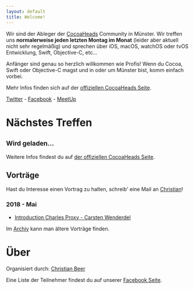 ```yaml
---
layout: default
title: Welcome!
---
```


Wir sind der Ableger der [CocoaHeads](http://www.cocoaheads.org) Community in Münster. Wir treffen uns **normalerweise jeden letzten Montag im Monat** (leider aber aktuell nicht sehr regelmäßig) und sprechen über iOS, macOS, watchOS oder tvOS Entwicklung, Swift, Objective-C, etc...

Anfänger sind genau so herzlich willkommen wie Profis! Wenn du Cocoa, Swift oder Objective-C magst und in oder um Münster bist, komm einfach vorbei.

Mehr Infos finden sich auf der <a href="http://cocoaheads.org:8106/de/Muenster/index.html">offiziellen CocoaHeads Seite</a>.

<!--  id="social-buttons" -->
<div class="container-fluid">
	<a class="twitter" href="https://twitter.com/cocoaheads_ms"><span class="title">Twitter</span></a>
	 - 
	<a class="facebook" href="https://www.facebook.com/groups/cocoaheads.ms/"><span clasS="title">Facebook</span></a> 
	 - 
	<a class="meetup" href="https://www.meetup.com/de-DE/CocoaHeads-Munster/"><span clasS="title">MeetUp</span></a> 
	<div class="clear"></div>
</div>

# Nächstes Treffen

<h2 class="meeting upcoming" id="nextMeeting"><small>Wird geladen…</small></h2>
<!-- Bitte auf <a href="http://cocoaheads.org:8106/de/Muenster/index.html">der CocoaHeads Seite</a> schauen. -->

<script language="JavaScript">
var evnt;
function _ical_callback(event) {
  evnt = event;

  var nextMeeting = document.getElementById("nextMeeting");
  var options = { year: "numeric", month: "long", day: "numeric", hour: "numeric", minute: "2-digit" };
  nextMeeting.innerHTML = "" + event.startDate.toJSDate().toLocaleDateString("de-DE", options) 
	+ "<br>" + event.location;
}
loadICal(_ical_callback);
</script>

Weitere Infos findest du auf <a href="http://cocoaheads.org:8106/de/Muenster/index.html">der offiziellen CocoaHeads Seite</a>.

<!--<address><a href="https://www.warpzone.ms/wiki/newbiebereich:besuch">WarpZone.ms</a><br/>
Am Hawerkamp<br/>
Münster<br/>
</address>
(<a href="https://www.google.de/maps/place/warpzone+e.V./@51.944511,7.63893">map</a>)
-->
<!-- <address><a href="https://www.facebook.com/stullenschmiede/info?tab=page_info">Café Dreiklang</a><br/>
Wolbecker Straße 38<br/>
48155 Münster<br/>
</address>
(<a href="https://www.google.com/maps/place/Wolbecker+Str.+38,+48155+Münster,+Germany/@51.9574967,7.6398686,17z/data=!3m1!4b1!4m2!3m1!1s0x47b9bad8f0000673:0xf2987a2491b207cd">map</a>)
-->

<!--<address><a href="https://www.google.com/maps/place/Früh+Bis+Spät/@51.961794,7.633094,17z/data=!3m1!4b1!4m2!3m1!1s0x47b9bae7be7a8a05:0xef38ea6ffd59a6f2">Früh bis Spät</a><br/>
Alter Steinweg 31<br/>
48143 Münster<br/>
</address>
(<a href="https://www.google.com/maps/place/Früh+Bis+Spät/@51.961794,7.633094,17z/data=!3m1!4b1!4m2!3m1!1s0x47b9bae7be7a8a05:0xef38ea6ffd59a6f2">map</a>)-->

## Vorträge

<div id="talk-survey" class="drop-shadow lifted">
    Hast du Interesse einen Vortrag zu halten, schreib' eine Mail an <a href="mailto:cocoaheads-ms@chbeer.de">Christian</a>!
</div>


### 2018 - Mai

* [Introduction Charles Proxy - Carsten Wenderdel](talks/201805_Carsten_Wenderdel_Charles-Proxy.pdf)

Im [Archiv](talks-archive.html) kann man ältere Vorträge finden.

<!--
# Vergangene Treffen

* Apple Event (live) "Spring Forward." - [RSVP](https://www.facebook.com/events/1571788669765074/)


 -->

# Über

Organisiert durch: [Christian Beer](http://chbeer.de)

Eine Liste der Teilnehmer findest du auf unserer [Facebook Seite](https://www.facebook.com/groups/cocoaheads.ms/).
